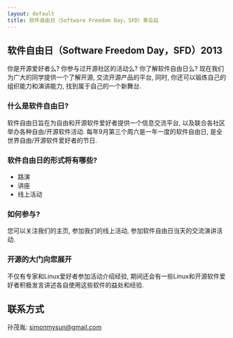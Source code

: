 ```yaml
---
layout: default
title: 软件自由日（Software Freedom Day，SFD）青岛站
---
```

## 软件自由日（Software Freedom Day，SFD）2013
你是开源爱好者么? 你参与过开源社区的活动么? 你了解软件自由日么?  现在我们为广大的同学提供一个了解开源, 交流开源产品的平台, 同时, 你还可以锻炼自己的组织能力和演讲能力, 找到属于自己的一个新舞台.

### 什么是软件自由日?
软件自由日旨在为自由和开源软件爱好者提供一个信息交流平台, 以及联合各社区举办各种自由/开源软件活动. 每年9月第三个周六是一年一度的软件自由日, 是全世界自由/开源软件爱好者的节日.

### 软件自由日的形式将有哪些?
+ 路演
+ 讲座
+ 线上活动


### 如何参与?
您可以关注我们的主页, 参加我们的线上活动, 参加软件自由日当天的交流演讲活动.

### 开源的大门向您展开
不仅有专家和Linux爱好者参加活动介绍经验, 期间还会有一些Linux和开源软件爱好者积极发言讲述各自使用这些软件的益处和经验.

## 联系方式
孙茂胤: [simonmysun@gmail.com](mailto:simonmysun@gmail.com)
